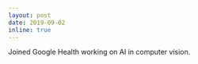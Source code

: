 ```yaml
---
layout: post
date: 2019-09-02
inline: true
---
```


Joined Google Health working on AI in computer vision.